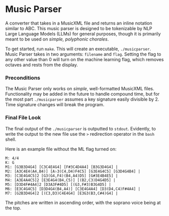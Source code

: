 # Music Parser
A converter that takes in a MusicXML file and returns an inline notation similar to ABC. 
This music parser is designed to be tokenizable by NLP Large Language Models (LLMs) for general purposes, though
it is primarily meant to be used on _simple, polyphonic chorales_.

To get started, run ```make```. This will create an executable, ```./musicparser```.
Music Parser takes in two arguments: ```filename``` and ```flag```. Setting the flag to any other value than 0 will turn on
the machine learning flag, which removes octaves and rests from the display.

### Preconditions
The Music Parser only works on _simple_, well-formatted MusicXML files. Functionality may be added in the future to handle compound time,
but for the most part ```./musicparser``` assumes a key signature easily divisible by 2. Time signature changes will break the program.

### Final File Look
The final output of the ```./musicparser``` is outputted to ```stdout```. Evidently, to write the output to the new file use
the ```>``` redirection operator in the ```bash``` shell.

Here is an example file without the ML flag turned on:
```
M: 4/4
K: G
M1: [G3B3D4G4] [C3C4E4G4] [F#3C4D4A4] [B3G3D4G4] |
M2: [A3C4E4(A4,B4)] [A♭3(C4,D4)F4C5] [G3E4G4C5] [G3D4G4B4] |
M3: [C3E4G4C5]2 [G3(G4,F4)(B4,A4)D5] [G#3E4B4E5] |
M4: [A3E4A4C5]2 [E3E4G4(B4,C5)] [(B2,C3)D4G4D5] |
M5: [D3D4F#4A4]2 [D3A3F#4D5] [(G3,F#3)B3G4D5] |
M6: [E3C4G4C5] [D3D4G4(B4,A4)] [C3E4G4A4] [D3(D4,C4)F#4A4] |
M7: [G2B3D4G4]2 [(C3,D3)C4E4G4] [E3G3(B3,C#4)G4] |
```
The pitches are written in ascending order, with the soprano voice being at the top. 

